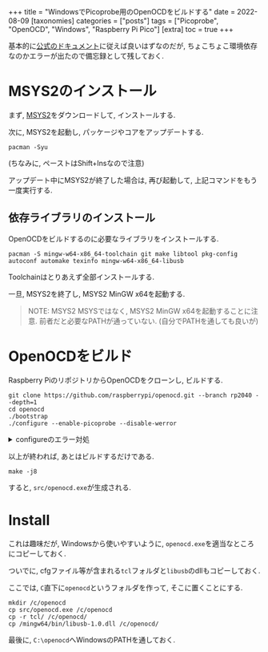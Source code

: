+++
title = "WindowsでPicoprobe用のOpenOCDをビルドする"
date = 2022-08-09
[taxonomies]
categories = ["posts"]
tags = ["Picoprobe", "OpenOCD", "Windows", "Raspberry Pi Pico"]
[extra]
toc = true
+++

基本的に[公式のドキュメント](https://datasheets.raspberrypi.com/pico/getting-started-with-pico.pdf)に従えば良いはずなのだが, ちょこちょこ環境依存なのかエラーが出たので備忘録として残しておく.

# MSYS2のインストール

まず, [MSYS2](https://www.msys2.org/)をダウンロードして, インストールする.

次に, MSYS2を起動し, パッケージやコアをアップデートする.

```
pacman -Syu
```

(ちなみに, ペーストはShift+Insなので注意)

アップデート中にMSYS2が終了した場合は, 再び起動して, 上記コマンドをもう一度実行する.

## 依存ライブラリのインストール

OpenOCDをビルドするのに必要なライブラリをインストールする.

```
pacman -S mingw-w64-x86_64-toolchain git make libtool pkg-config autoconf automake texinfo mingw-w64-x86_64-libusb
```

Toolchainはとりあえず全部インストールする.

一旦, MSYS2を終了し, MSYS2 MinGW x64を起動する.

> NOTE:
> MSYS2 MSYSではなく, MSYS2 MinGW x64を起動することに注意.
> 前者だと必要なPATHが通っていない. (自分でPATHを通しても良いが)

# OpenOCDをビルド

Raspberry PiのリポジトリからOpenOCDをクローンし, ビルドする.

```
git clone https://github.com/raspberrypi/openocd.git --branch rp2040 --depth=1
cd openocd
./bootstrap
./configure --enable-picoprobe --disable-werror
```

<details>
<summary>configureのエラー対処</summary>

以下のエラーが出た場合は`MSYS2 MinGW x64`を使っているかを確認すること.

```
configure: error: libusb-1.x is required for the Raspberry Pi Pico Probe
```

或いは, `PKG_CONFIG_PATH`を設定しても良い.

```
export PKG_CONFIG_PATH=/mingw64/lib/pkgconfig:/mingw64/share/pkgconfig
```

</details>

以上が終われば, あとはビルドするだけである.

```
make -j8
```

すると, `src/openocd.exe`が生成される.

# Install

これは趣味だが, Windowsから使いやすいように, `openocd.exe`を適当なところにコピーしておく.

ついでに, cfgファイル等が含まれる`tcl`フォルダと`libusb`のdllもコピーしておく.

ここでは, `C`直下に`openocd`というフォルダを作って, そこに置くことにする.

```
mkdir /c/openocd
cp src/openocd.exe /c/openocd
cp -r tcl/ /c/openocd/
cp /mingw64/bin/libusb-1.0.dll /c/openocd/
```

最後に, `C:\openocd`へWindowsのPATHを通しておく.
